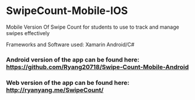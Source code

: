 # SwipeCount-Mobile-IOS
Mobile Version Of Swipe Count for students to use to track and manage swipes effectively

Frameworks and Software used: Xamarin Android/C#

### Android version of the app can be found here: https://github.com/Ryang20718/Swipe-Count-Mobile-Android

### Web version of the app can be found here: http://ryanyang.me/SwipeCount/
